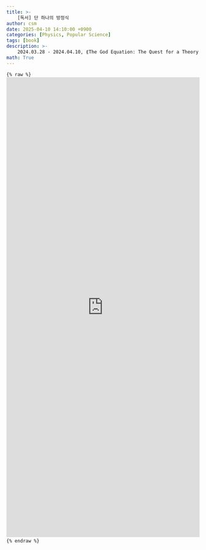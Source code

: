 ```yaml
---
title: >-
    [독서] 단 하나의 방정식
author: csm
date: 2025-04-10 14:10:00 +0900
categories: [Physics, Popular Science]
tags: [book]
description: >-
    2024.03.28 - 2024.04.10, ⟪The God Equation: The Quest for a Theory of Everything⟫, Michio Kaku
math: True
---
```


<pre><code>{% raw %} <iframe src="https://docs.google.com/gview?url=https://choisunmi00.github.io/assets/pdf/The_God_Equation.pdf&embedded=true" style="width:100%; height:1200px;" frameborder="0"> </iframe> {% endraw %}</code></pre>